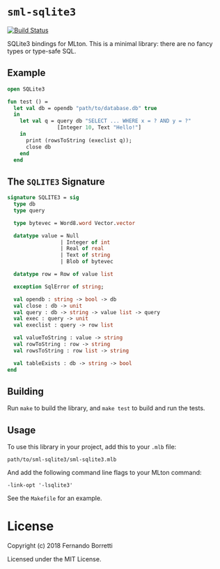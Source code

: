 # `sml-sqlite3`

[![Build Status](https://travis-ci.org/eudoxia0/sml-sqlite3.svg?branch=master)](https://travis-ci.org/eudoxia0/sml-sqlite3)

SQLite3 bindings for MLton. This is a minimal library: there are no fancy types
or type-safe SQL.

## Example

~~~sml
open SQLite3

fun test () =
  let val db = opendb "path/to/database.db" true
  in
    let val q = query db "SELECT ... WHERE x = ? AND y = ?"
                [Integer 10, Text "Hello!"]
    in
      print (rowsToString (execlist q));
      close db
    end
  end
~~~

## The `SQLITE3` Signature

~~~sml
signature SQLITE3 = sig
  type db
  type query

  type bytevec = Word8.word Vector.vector

  datatype value = Null
                 | Integer of int
                 | Real of real
                 | Text of string
                 | Blob of bytevec

  datatype row = Row of value list

  exception SqlError of string;

  val opendb : string -> bool -> db
  val close : db -> unit
  val query : db -> string -> value list -> query
  val exec : query -> unit
  val execlist : query -> row list

  val valueToString : value -> string
  val rowToString : row -> string
  val rowsToString : row list -> string

  val tableExists : db -> string -> bool
end
~~~

## Building

Run `make` to build the library, and `make test` to build and run the tests.

## Usage

To use this library in your project, add this to your `.mlb` file:

~~~
path/to/sml-sqlite3/sml-sqlite3.mlb
~~~

And add the following command line flags to your MLton command:

~~~
-link-opt '-lsqlite3'
~~~

See the `Makefile` for an example.

# License

Copyright (c) 2018 Fernando Borretti

Licensed under the MIT License.
